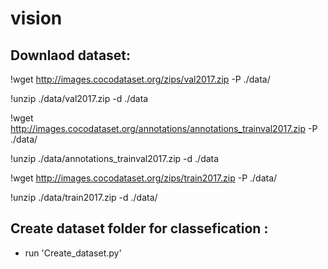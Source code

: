 # vision

## Downlaod dataset: 
  !wget http://images.cocodataset.org/zips/val2017.zip -P ./data/

  !unzip ./data/val2017.zip -d ./data

  !wget http://images.cocodataset.org/annotations/annotations_trainval2017.zip -P ./data/

  !unzip ./data/annotations_trainval2017.zip -d ./data

  !wget http://images.cocodataset.org/zips/train2017.zip -P ./data/

  !unzip ./data/train2017.zip -d ./data/


## Create dataset folder for classefication :
- run 'Create_dataset.py'